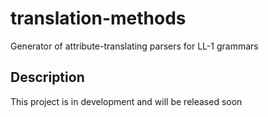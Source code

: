 # translation-methods
Generator of attribute-translating parsers for LL-1 grammars

## Description
This project is in development and will be released soon